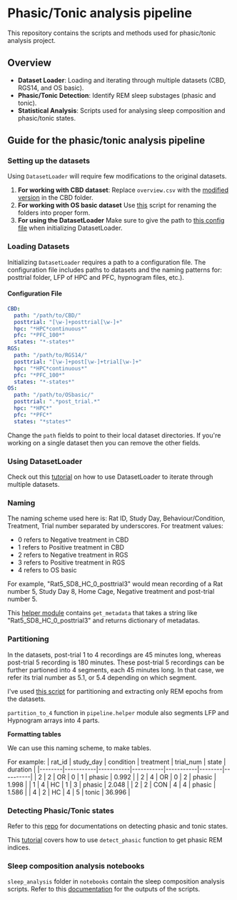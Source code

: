 # Phasic/Tonic analysis pipeline
This repository contains the scripts and methods used for phasic/tonic analysis project.

## Overview
- **Dataset Loader**: Loading and iterating through multiple datasets (CBD, RGS14, and OS basic).
- **Phasic/Tonic Detection**: Identify REM sleep substages (phasic and tonic).
- **Statistical Analysis**: Scripts used for analysing sleep composition and phasic/tonic states.

## Guide for the phasic/tonic analysis pipeline
### Setting up the datasets
Using `DatasetLoader` will require few modifications to the original datasets. 
1. **For working with CBD dataset**: Replace `overview.csv` with the [modified version](https://github.com/AbdelRayan/AutomaticSleepScoring/blob/main/Tuguldur/data/overview.csv) in the CBD folder.
2. **For working with OS basic dataset** Use [this](https://github.com/AbdelRayan/AutomaticSleepScoring/blob/main/Tuguldur/data/nameOSbasic.ipynb) script for renaming
the folders into proper form.
3. **For using the DatasetLoader** Make sure to give the path to [this config file](https://github.com/AbdelRayan/AutomaticSleepScoring/blob/main/Tuguldur/data/dataset_loading.yaml) when initializing DatasetLoader.

### Loading Datasets

Initializing `DatasetLoader` requires a path to a configuration file. The configuration file includes paths to datasets and the naming patterns for: posttrial folder, LFP of HPC and PFC, hypnogram files, etc.).

#### Configuration File

```yaml
CBD:
  path: "/path/to/CBD/"
  posttrial: "[\w-]+posttrial[\w-]+"
  hpc: "*HPC*continuous*"
  pfc: "*PFC_100*"
  states: "*-states*"
RGS:
  path: "/path/to/RGS14/"
  posttrial: "[\w-]+post[\w-]+trial[\w-]+"
  hpc: "*HPC*continuous*"
  pfc: "*PFC_100*"
  states: "*-states*"
OS:
  path: "/path/to/OSbasic/"
  posttrial: ".*post_trial.*"
  hpc: "*HPC*"
  pfc: "*PFC*"
  states: "*states*"
```

Change the `path` fields to point to their local dataset directories.
If you're working on a single dataset then you can remove the other fields.

### Using DatasetLoader
Check out this [tutorial](https://github.com/AbdelRayan/AutomaticSleepScoring/blob/main/Tuguldur/notebooks/tutorial_dataset_loader.ipynb) on how to use DatasetLoader to iterate through multiple datasets.

### Naming
The naming scheme used here is: Rat ID, Study Day, Behaviour/Condition, Treatment, Trial number separated by underscores.
For treatment values:
- 0 refers to Negative treatment in CBD
- 1 refers to Positive treatment in CBD
- 2 refers to Negative treatment in RGS
- 3 refers to Positive treatment in RGS
- 4 refers to OS basic
  
For example, "Rat5_SD8_HC_0_posttrial3" would mean recording of a Rat number 5, Study Day 8, Home Cage, Negative treatment and post-trial number 5.

This [helper module](https://github.com/AbdelRayan/AutomaticSleepScoring/blob/main/Tuguldur/pipeline/helper.py) contains `get_metadata` that takes a string like "Rat5_SD8_HC_0_posttrial3" and returns dictionary of metadatas.

### Partitioning
In the datasets, post-trial 1 to 4 recordings are 45 minutes long, whereas post-trial 5 recording is 180 minutes. 
These post-trial 5 recordings can be further partioned into 4 segments, each 45 minutes long. 
In that case, we refer its trial number as 5.1, or 5.4 depending on which segment.

I've used [this script](https://github.com/AbdelRayan/AutomaticSleepScoring/blob/main/Tuguldur/notebooks/old/build_dataset.ipynb)
for partitioning and extracting only REM epochs from the datasets.

`partition_to_4` function in `pipeline.helper` module also segments LFP and Hypnogram arrays into 4 parts. 

**Formatting tables**

We can use this naming scheme, to make tables.

For example:
| rat_id | study_day | condition | treatment | trial_num | state  | duration |
|--------|-----------|-----------|-----------|-----------|--------|----------|
| 2      | 2         | OR        | 0         | 1         | phasic | 0.992    |
| 2      | 4         | OR        | 0         | 2         | phasic | 1.998    |
| 1      | 4         | HC        | 1         | 3         | phasic | 2.048    |
| 2      | 2         | CON       | 4         | 4         | phasic | 1.586    |
| 4      | 2         | HC        | 4         | 5         | tonic  | 36.996   |

### Detecting Phasic/Tonic states
Refer to this [repo](https://github.com/8Nero/phasic_tonic) for documentations on detecting phasic and tonic states.

This [tutorial](https://phasic-tonic.readthedocs.io/en/latest/generated/gallery/tutorial_detect_phasic/) covers how to use `detect_phasic` function to get phasic REM indices.

### Sleep composition analysis notebooks
`sleep_analysis` folder in `notebooks` contain the sleep composition analysis scripts. Refer to this [documentation](https://github.com/AbdelRayan/AutomaticSleepScoring/blob/main/Tuguldur/notebooks/sleep_analysis/pipeline_documentation.docx.pdf) for the outputs of the scripts.
